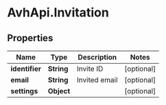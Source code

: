 # AvhApi.Invitation

## Properties

Name | Type | Description | Notes
------------ | ------------- | ------------- | -------------
**identifier** | **String** | Invite ID | [optional] 
**email** | **String** | Invited email | [optional] 
**settings** | **Object** |  | [optional] 


